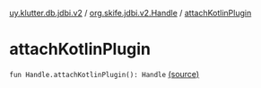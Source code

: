 [uy.klutter.db.jdbi.v2](../index.md) / [org.skife.jdbi.v2.Handle](index.md) / [attachKotlinPlugin](.)


# attachKotlinPlugin

`fun Handle.attachKotlinPlugin(): Handle` [(source)](https://github.com/kohesive/klutter/blob/master/db-jdbi-v2-jdk6/src/main/kotlin/uy/klutter/db/jdbi/v2/KotlinPlugin.kt#L24)


